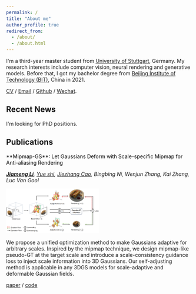 ```yaml
---
permalink: /
title: "About me"
author_profile: true
redirect_from: 
  - /about/
  - /about.html
---
```


I'm a third-year master student from [University of Stuttgart](https://www.uni-stuttgart.de/en/), Germany. My research interests include computer vision, neural rendering and generative models. Before that, I got my bachelor degree from [Beijing Institute of Technology (BIT)](https://english.bit.edu.cn/), China in 2021.

[CV](../assets/cv_github.pdf) / [Email](mailto:st179481@stud.uni-stuttgart.de) / [Github](https://github.com/renaissanceee) / [Wechat](../images/wechat.jpg).

## Recent News
I'm looking for PhD positions.
## Publications
<span style="color:black;">
<a href="https://arxiv.org/abs/2408.06286" style="color:black; text-decoration:none;">
**Mipmap-GS**: Let Gaussians Deform with Scale-specific Mipmap for Anti-aliasing Rendering
</a>
</span>

***[Jiameng Li](https://renaissanceee.github.io/)**, [Yue shi](https://shiyue001.github.io/), [Jiezhang Cao](https://www.jiezhangcao.com/), Bingbing Ni, Wenjun Zhang, Kai Zhang, Luc Van Gool*
<p>
  <a href="">
    <img src="./images/mipmap_logo.png" alt="Logo" width="50%">
  </a>
</p>
We propose a unified optimization method to make Gaussians adaptive for arbitrary scales. Inspired by the mipmap technique, we design mipmap-like pseudo-GT at the target scale and introduce a scale-consistency guidance loss to inject scale information into 3D Gaussians. Our self-adjusting method is applicable in any 3DGS models for scale-adaptive and deformable Gaussian fields.

[paper](https://arxiv.org/abs/2408.06286) / [code](https://github.com/renaissanceee/Mipmap-GS)
